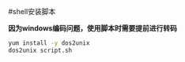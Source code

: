 #shell安装脚本

**因为windows编码问题，使用脚本时需要提前进行转码**

```bash
yum install -y dos2unix
dos2unix script.sh
```
